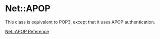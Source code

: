 # Net::APOP

This class is equivalent to POP3, except that it uses APOP authentication.

[Net::APOP Reference](https://ruby-doc.org/stdlib-2.5.0/libdoc/net/pop/rdoc/Net/APOP.html)